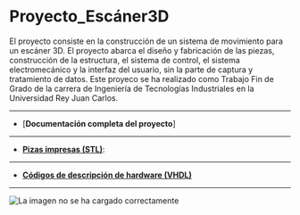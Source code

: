 # Proyecto_Escáner3D

El proyecto consiste en la construcción de un sistema de movimiento para un escáner 3D. 
El proyecto abarca el diseño y fabricación de las piezas, construcción de la estructura, el sistema de control, el sistema electromecánico y la interfaz del usuario, sin la parte de captura y tratamiento de datos. Este proyeco se ha realizado como Trabajo Fin de Grado de la carrera de Ingeniería de Tecnologías Industriales en la Universidad Rey Juan Carlos.


---
- [**Documentación completa del proyecto**]
---
- [**Pizas impresas (STL)**](https://github.com/sanchezco/proyecto_scanner3D/tree/master/STL): 
---
- [**Códigos de descripción de hardware (VHDL)**](https://github.com/sanchezco/proyecto_scanner3D/tree/master/VHDL)

---
![La imagen no se ha cargado correctamente](https://github.com/sanchezco/proyecto_scanner3D/blob/master/Imgs/Modelado_Esc%C3%A1ner.png)

